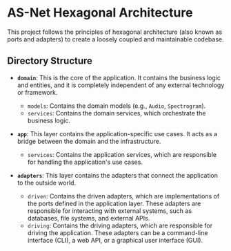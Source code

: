 # AS-Net Hexagonal Architecture

This project follows the principles of hexagonal architecture (also known as ports and adapters) to create a loosely coupled and maintainable codebase.

## Directory Structure

*   **`domain`**: This is the core of the application. It contains the business logic and entities, and it is completely independent of any external technology or framework.
    *   `models`: Contains the domain models (e.g., `Audio`, `Spectrogram`).
    *   `services`: Contains the domain services, which orchestrate the business logic.

*   **`app`**: This layer contains the application-specific use cases. It acts as a bridge between the domain and the infrastructure.
    *   `services`: Contains the application services, which are responsible for handling the application's use cases.

*   **`adapters`**: This layer contains the adapters that connect the application to the outside world.
    *   `driven`: Contains the driven adapters, which are implementations of the ports defined in the application layer. These adapters are responsible for interacting with external systems, such as databases, file systems, and external APIs.
    *   `driving`: Contains the driving adapters, which are responsible for driving the application. These adapters can be a command-line interface (CLI), a web API, or a graphical user interface (GUI).
